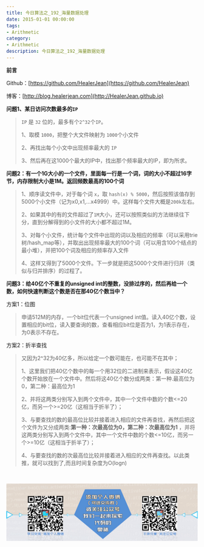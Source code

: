 ```yaml
---
title: 今日算法之_192_海量数据处理
date: 2015-01-01 00:00:00
tags: 
- Arithmetic
category: 
- Arithmetic
description: 今日算法之_192_海量数据处理
---
```


**前言**     

 Github：[https://github.com/HealerJean](https://github.com/HealerJean)         

 博客：[http://blog.healerjean.com](http://HealerJean.github.io)          



**问题1、某日访问次数最多的`IP`**       

> `IP` 是 `32` 位的，最多有个`2^32`个`IP`。      
>
> 1、取模 `1000`，把整个大文件映射为 `1000`个小文件       
>
> 2、再找出每个小文中出现频率最大的 `IP`         
>
> 3、然后再在这1000个最大的IP中，找出那个频率最大的IP，即为所求。



**问题2：有一个1G大小的一个文件，里面每一行是一个词，词的大小不超过16字节，内存限制大小是1M。返回频数最高的100个词**

> 1、顺序读文件中，对于每个词 `x`，取 `hash(x) % 5000`，然后按照该值存到5000个小文件（记为x0,x1,...x4999）中。这样每个文件大概是`200k`左右。
>
> 2、如果其中的有的文件超过了`1M`大小，还可以按照类似的方法继续往下分，直到分解得到的小文件的大小都不超过1M。          
>
> 3、对每个小文件，统计每个文件中出现的词以及相应的频率（可以采用trie树/hash_map等），并取出出现频率最大的100个词（可以用含100个结点的最小堆），并把100个词及相应的频率存入文件        
>
> 4、这样又得到了5000个文件。下一步就是把这5000个文件进行归并（类似与归并排序）的过程了。



**问题3：给40亿个不重复的unsigned int的整数，没排过序的，然后再给一个数，如何快速判断这个数是否在那40亿个数当中？**

方案1：位图

> 申请512M的内存，一个bit位代表一个unsigned int值。读入40亿个数，设置相应的bit位，读入要查询的数，查看相应bit位是否为1，为1表示存在，为0表示不存在。



方案2：折半查找

> 又因为2^32为40亿多，所以给定一个数可能在，也可能不在其中；       
>
> 1、这里我们把40亿个数中的每一个用32位的二进制来表示，假设这40亿个数开始放在一个文件中。然后将这40亿个数分成两类：第一种.最高位为0，第二种：最高位为1            
>
> 2、并将这两类分别写入到两个文件中，其中一个文件中数的个数<=20亿，而另一个>=20亿（这相当于折半了）；             
>
> 3、与要查找的数的最高位比较并接着进入相应的文件再查找，再然后把这个文件为又分成两类:**第一种：次最高位为0，第二种：次最高位为1** ，并将这两类分别写入到两个文件中，其中一个文件中数的个数<=10亿，而另一个>=10亿（这相当于折半了）；              
>
> 4、与要查找的数的次最高位比较并接着进入相应的文件再查找。以此类推，就可以找到了,而且时间复杂度为O(logn)

















​          

![ContactAuthor](https://raw.githubusercontent.com/HealerJean/HealerJean.github.io/master/assets/img/artical_bottom.jpg)



<link rel="stylesheet" href="https://unpkg.com/gitalk/dist/gitalk.css">

<script src="https://unpkg.com/gitalk@latest/dist/gitalk.min.js"></script> 
<div id="gitalk-container"></div>    
 <script type="text/javascript">
    var gitalk = new Gitalk({
		clientID: `1d164cd85549874d0e3a`,
		clientSecret: `527c3d223d1e6608953e835b547061037d140355`,
		repo: `HealerJean.github.io`,
		owner: 'HealerJean',
		admin: ['HealerJean'],
		id: 'BBBBBBBBBBBBBBBBBBBB',
    });
    gitalk.render('gitalk-container');
</script> 


